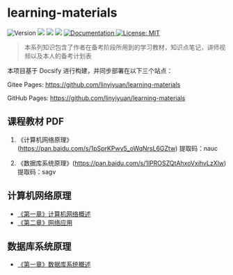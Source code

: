 # learning-materials

<p>
  <img alt="Version" src="https://img.shields.io/badge/version-1.2-blue.svg?cacheSeconds=2592000" />
  <img src="https://img.shields.io/badge/node-%3E%3D%20 12.16.1-blue.svg" />
  <img src="https://img.shields.io/badge/npm-%3E%3D%206.13.4-blue.svg" />
  <img src="https://img.shields.io/badge/php-%3E%3D7.2.24-red" />
  <a href="https://github.com/Nirongxu/vue-xuAdmin/blob/master/README.md">
    <img alt="Documentation" src="https://img.shields.io/badge/documentation-yes-brightgreen.svg" target="_blank" />
  </a>
  <a href="https://github.com/Nirongxu/vue-xuAdmin/blob/master/LICENSE">
    <img alt="License: MIT" src="https://img.shields.io/badge/License-MIT-yellow.svg" target="_blank" />
  </a>
</p>

> 本系列知识包含了作者在备考阶段所用到的学习教材，知识点笔记，讲师视频以及本人的备考计划表

本项目基于 Docsify 进行构建，并同步部署在以下三个站点：

Gitee Pages: https://github.com/linyiyuan/learning-materials

GitHub Pages: https://github.com/linyiyuan/learning-materials

## 课程教材 PDF

1. 《计算机网络原理》(https://pan.baidu.com/s/1pSprKPwv5_oWqNrsL6GZtw) 提取码：nauc

2. 《数据库系统原理》(https://pan.baidu.com/s/1lPROSZQtAhxoVxihvLzXlw) 提取码：sagv

## 计算机网络原理

- [《第一章》计算机网络概述](./docs/课程备考/计算机网络原理/知识总结/《第一章》计算机网络概述.md)
- [《第二章》网络应用](./docs/课程备考/计算机网络原理/知识总结/《第二章》网络应用.md)

## 数据库系统原理

- [《第一章》数据库系统概述](./docs/课程备考/数据库系统原理/知识总结/《第一章》数据库系统概述.md)
